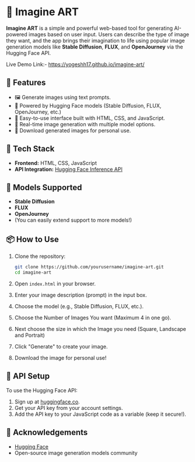 
# 🎨 Imagine ART

**Imagine ART** is a simple and powerful web-based tool for generating AI-powered images based on user input. Users can describe the type of image they want, and the app brings their imagination to life using popular image generation models like **Stable Diffusion**, **FLUX**, and **OpenJourney** via the Hugging Face API.

Live Demo Link:- https://yogeshh17.github.io/imagine-art/



## 🌟 Features

* 🖼️ Generate images using text prompts.
* 🤖 Powered by Hugging Face models (Stable Diffusion, FLUX, OpenJourney, etc.)
* 🎨 Easy-to-use interface built with HTML, CSS, and JavaScript.
* 🔄 Real-time image generation with multiple model options.
* 💾 Download generated images for personal use.



## 🚀 Tech Stack

* **Frontend:** HTML, CSS, JavaScript
* **API Integration:** [Hugging Face Inference API](https://huggingface.co/inference-api)



## 🧠 Models Supported

* **Stable Diffusion**
* **FLUX**
* **OpenJourney**
* (You can easily extend support to more models!)



## 📦 How to Use

1. Clone the repository:

   ```bash
   git clone https://github.com/yourusername/imagine-art.git
   cd imagine-art
   ```

2. Open `index.html` in your browser.

3. Enter your image description (prompt) in the input box.

4. Choose the model (e.g., Stable Diffusion, FLUX, etc.).

5. Choose the Number of Images You want (Maximum 4 in one go).

6. Next choose the size in which the Image you need (Square, Landscape and Portrait)

7. Click "Generate" to create your image.

8. Download the image for personal use!



## 🔐 API Setup

To use the Hugging Face API:

1. Sign up at [huggingface.co](https://huggingface.co).
2. Get your API key from your account settings.
3. Add the API key to your JavaScript code as a variable (keep it secure!).


## 🙌 Acknowledgements

* [Hugging Face](https://huggingface.co/)
* Open-source image generation models community

